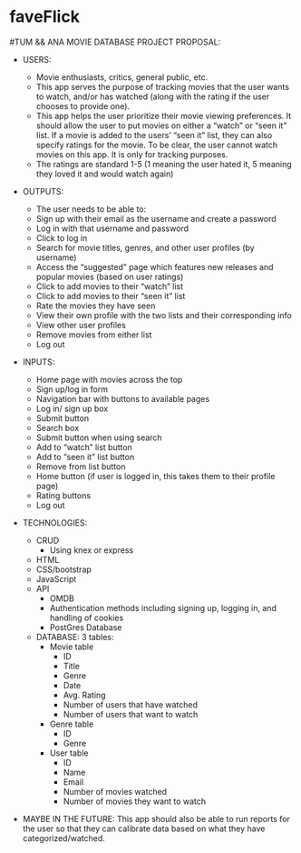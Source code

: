 # faveFlick

#TUM && ANA MOVIE DATABASE PROJECT PROPOSAL:
* USERS: 
  - Movie enthusiasts, critics, general public, etc. 
  - This app serves the purpose of tracking movies that the user wants to watch, and/or has watched (along with the rating if the user chooses to provide one).  
  - This app helps the user prioritize their movie viewing preferences. It should allow the user to put movies on either a  “watch” or “seen it” list. If a movie is added to the users’ “seen it” list, they can also specify ratings for the movie. To be clear, the user cannot watch movies on this app. It is only for tracking purposes. 
  - The ratings are standard 1-5 (1 meaning the user hated it, 5 meaning they loved it and would watch again)
* OUTPUTS:
  - The user needs to be able to:
  - Sign up with their email as the username and create a password
  - Log in with that username and password 
  - Click to log in
  - Search for movie titles, genres, and other user profiles (by username)
  - Access the “suggested” page which features new releases and popular movies (based on user ratings)
  - Click to add movies to their “watch” list
  - Click to add movies to their “seen it” list
  - Rate the movies they have seen
  - View their own profile with the two lists and their corresponding info
  - View other user profiles 
  - Remove movies from either list
  - Log out
* INPUTS:
  - Home page with movies across the top 
  - Sign up/log in form
  - Navigation bar with buttons to available pages
  - Log in/ sign up box
  - Submit button
  - Search box 
  - Submit button when using search
  - Add to “watch” list button 
  - Add to “seen it” list button 
  - Remove from list button
  - Home button (if user is logged in, this takes them to their profile page)
  - Rating buttons
  - Log out

* TECHNOLOGIES:
  - CRUD 
    - Using knex or express
  - HTML
  - CSS/bootstrap
  - JavaScript
  - API
    - OMDB 
    - Authentication methods including signing up, logging in, and handling of cookies
    - PostGres Database
  - DATABASE:
    3 tables:
    - Movie table
      - ID
      - Title
      - Genre
      - Date
      - Avg. Rating
      - Number of users that have watched
      - Number of users that want to watch
    - Genre table
      - ID
      - Genre
    - User table
      - ID
      - Name
      - Email
      - Number of movies watched
      - Number of movies they want to watch
- MAYBE IN THE FUTURE: This app should also be able to run reports for the user so that they can calibrate data based on what they have categorized/watched. 





